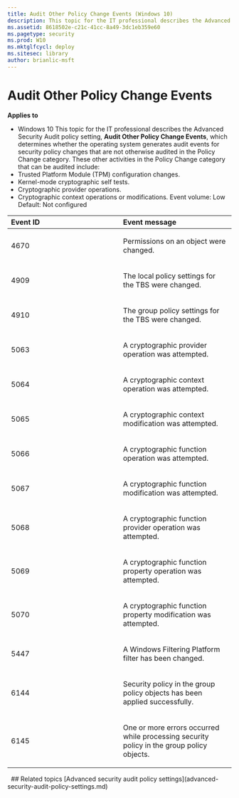 ```yaml
---
title: Audit Other Policy Change Events (Windows 10)
description: This topic for the IT professional describes the Advanced Security Audit policy setting, Audit Other Policy Change Events, which determines whether the operating system generates audit events for security policy changes that are not otherwise audited in the Policy Change category.
ms.assetid: 8618502e-c21c-41cc-8a49-3dc1eb359e60
ms.pagetype: security
ms.prod: W10
ms.mktglfcycl: deploy
ms.sitesec: library
author: brianlic-msft
---
```

# Audit Other Policy Change Events
**Applies to**
-   Windows 10
This topic for the IT professional describes the Advanced Security Audit policy setting, **Audit Other Policy Change Events**, which determines whether the operating system generates audit events for security policy changes that are not otherwise audited in the Policy Change category.
These other activities in the Policy Change category that can be audited include:
-   Trusted Platform Module (TPM) configuration changes.
-   Kernel-mode cryptographic self tests.
-   Cryptographic provider operations.
-   Cryptographic context operations or modifications.
Event volume: Low
Default: Not configured
<table>
<colgroup>
<col width="50%" />
<col width="50%" />
</colgroup>
<thead>
<tr class="header">
<th align="left">Event ID</th>
<th align="left">Event message</th>
</tr>
</thead>
<tbody>
<tr class="odd">
<td align="left"><p>4670</p></td>
<td align="left"><p>Permissions on an object were changed.</p></td>
</tr>
<tr class="even">
<td align="left"><p>4909</p></td>
<td align="left"><p>The local policy settings for the TBS were changed.</p></td>
</tr>
<tr class="odd">
<td align="left"><p>4910</p></td>
<td align="left"><p>The group policy settings for the TBS were changed.</p></td>
</tr>
<tr class="even">
<td align="left"><p>5063</p></td>
<td align="left"><p>A cryptographic provider operation was attempted.</p></td>
</tr>
<tr class="odd">
<td align="left"><p>5064</p></td>
<td align="left"><p>A cryptographic context operation was attempted.</p></td>
</tr>
<tr class="even">
<td align="left"><p>5065</p></td>
<td align="left"><p>A cryptographic context modification was attempted.</p></td>
</tr>
<tr class="odd">
<td align="left"><p>5066</p></td>
<td align="left"><p>A cryptographic function operation was attempted.</p></td>
</tr>
<tr class="even">
<td align="left"><p>5067</p></td>
<td align="left"><p>A cryptographic function modification was attempted.</p></td>
</tr>
<tr class="odd">
<td align="left"><p>5068</p></td>
<td align="left"><p>A cryptographic function provider operation was attempted.</p></td>
</tr>
<tr class="even">
<td align="left"><p>5069</p></td>
<td align="left"><p>A cryptographic function property operation was attempted.</p></td>
</tr>
<tr class="odd">
<td align="left"><p>5070</p></td>
<td align="left"><p>A cryptographic function property modification was attempted.</p></td>
</tr>
<tr class="even">
<td align="left"><p>5447</p></td>
<td align="left"><p>A Windows Filtering Platform filter has been changed.</p></td>
</tr>
<tr class="odd">
<td align="left"><p>6144</p></td>
<td align="left"><p>Security policy in the group policy objects has been applied successfully.</p></td>
</tr>
<tr class="even">
<td align="left"><p>6145</p></td>
<td align="left"><p>One or more errors occurred while processing security policy in the group policy objects.</p></td>
</tr>
</tbody>
</table>
 
## Related topics
[Advanced security audit policy settings](advanced-security-audit-policy-settings.md)
 
 
